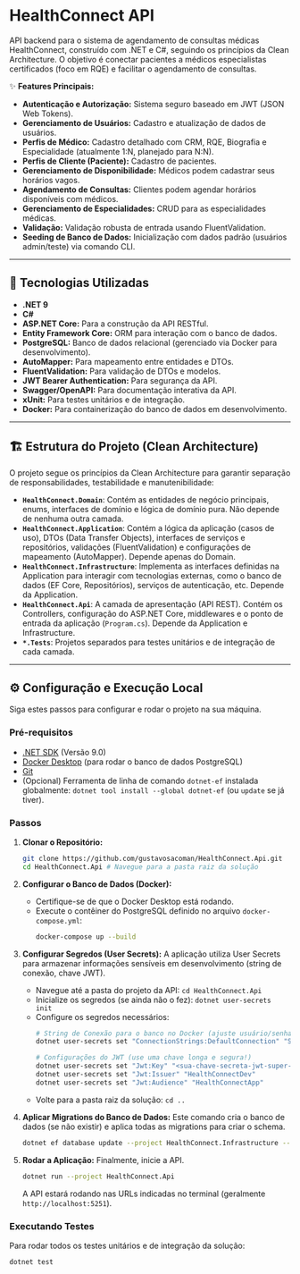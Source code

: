 # HealthConnect API

API backend para o sistema de agendamento de consultas médicas HealthConnect, construído com .NET e C#, seguindo os princípios da Clean Architecture. O objetivo é conectar pacientes a médicos especialistas certificados (foco em RQE) e facilitar o agendamento de consultas.

✨ **Features Principais:**

* **Autenticação e Autorização:** Sistema seguro baseado em JWT (JSON Web Tokens).
* **Gerenciamento de Usuários:** Cadastro e atualização de dados de usuários.
* **Perfis de Médico:** Cadastro detalhado com CRM, RQE, Biografia e Especialidade (atualmente 1:N, planejado para N:N).
* **Perfis de Cliente (Paciente):** Cadastro de pacientes.
* **Gerenciamento de Disponibilidade:** Médicos podem cadastrar seus horários vagos.
* **Agendamento de Consultas:** Clientes podem agendar horários disponíveis com médicos.
* **Gerenciamento de Especialidades:** CRUD para as especialidades médicas.
* **Validação:** Validação robusta de entrada usando FluentValidation.
* **Seeding de Banco de Dados:** Inicialização com dados padrão (usuários admin/teste) via comando CLI.

---

## 🚀 Tecnologias Utilizadas

* **.NET 9**
* **C#**
* **ASP.NET Core:** Para a construção da API RESTful.
* **Entity Framework Core:** ORM para interação com o banco de dados.
* **PostgreSQL:** Banco de dados relacional (gerenciado via Docker para desenvolvimento).
* **AutoMapper:** Para mapeamento entre entidades e DTOs.
* **FluentValidation:** Para validação de DTOs e modelos.
* **JWT Bearer Authentication:** Para segurança da API.
* **Swagger/OpenAPI:** Para documentação interativa da API.
* **xUnit:** Para testes unitários e de integração.
* **Docker:** Para containerização do banco de dados em desenvolvimento.

---

## 🏗️ Estrutura do Projeto (Clean Architecture)

O projeto segue os princípios da Clean Architecture para garantir separação de responsabilidades, testabilidade e manutenibilidade:

* **`HealthConnect.Domain`**: Contém as entidades de negócio principais, enums, interfaces de domínio e lógica de domínio pura. Não depende de nenhuma outra camada.
* **`HealthConnect.Application`**: Contém a lógica da aplicação (casos de uso), DTOs (Data Transfer Objects), interfaces de serviços e repositórios, validações (FluentValidation) e configurações de mapeamento (AutoMapper). Depende apenas do Domain.
* **`HealthConnect.Infrastructure`**: Implementa as interfaces definidas na Application para interagir com tecnologias externas, como o banco de dados (EF Core, Repositórios), serviços de autenticação, etc. Depende da Application.
* **`HealthConnect.Api`**: A camada de apresentação (API REST). Contém os Controllers, configuração do ASP.NET Core, middlewares e o ponto de entrada da aplicação (`Program.cs`). Depende da Application e Infrastructure.
* **`*.Tests`**: Projetos separados para testes unitários e de integração de cada camada.

---

## ⚙️ Configuração e Execução Local

Siga estes passos para configurar e rodar o projeto na sua máquina.

### Pré-requisitos

* [.NET SDK](https://dotnet.microsoft.com/download) (Versão 9.0)
* [Docker Desktop](https://www.docker.com/products/docker-desktop/) (para rodar o banco de dados PostgreSQL)
* [Git](https://git-scm.com/)
* (Opcional) Ferramenta de linha de comando `dotnet-ef` instalada globalmente: `dotnet tool install --global dotnet-ef` (ou `update` se já tiver).

### Passos

1.  **Clonar o Repositório:**
    ```bash
    git clone https://github.com/gustavosacoman/HealthConnect.Api.git
    cd HealthConnect.Api # Navegue para a pasta raiz da solução
    ```

2.  **Configurar o Banco de Dados (Docker):**
    * Certifique-se de que o Docker Desktop está rodando.
    * Execute o contêiner do PostgreSQL definido no arquivo `docker-compose.yml`:
        ```bash
        docker-compose up --build
        ```

3.  **Configurar Segredos (User Secrets):**
    A aplicação utiliza User Secrets para armazenar informações sensíveis em desenvolvimento (string de conexão, chave JWT).
    * Navegue até a pasta do projeto da API: `cd HealthConnect.Api`
    * Inicialize os segredos (se ainda não o fez): `dotnet user-secrets init`
    * Configure os segredos necessários:
        ```bash
        # String de Conexão para o banco no Docker (ajuste usuário/senha se necessário)
        dotnet user-secrets set "ConnectionStrings:DefaultConnection" "Server=localhost;Port=5432;Database=healthconnect_db;User Id=postgres;Password=<sua-senha-do-docker-compose>;"

        # Configurações do JWT (use uma chave longa e segura!)
        dotnet user-secrets set "Jwt:Key" "<sua-chave-secreta-jwt-super-longa-e-segura>"
        dotnet user-secrets set "Jwt:Issuer" "HealthConnectDev"
        dotnet user-secrets set "Jwt:Audience" "HealthConnectApp"
        ```
    * Volte para a pasta raiz da solução: `cd ..`

4.  **Aplicar Migrations do Banco de Dados:**
    Este comando cria o banco de dados (se não existir) e aplica todas as migrations para criar o schema.
    ```bash
    dotnet ef database update --project HealthConnect.Infrastructure --startup-project HealthConnect.Api
    ```

5.  **Rodar a Aplicação:**
    Finalmente, inicie a API.
    ```bash
    dotnet run --project HealthConnect.Api
    ```
    A API estará rodando nas URLs indicadas no terminal (geralmente `http://localhost:5251`).

### Executando Testes

Para rodar todos os testes unitários e de integração da solução:
```bash
dotnet test
